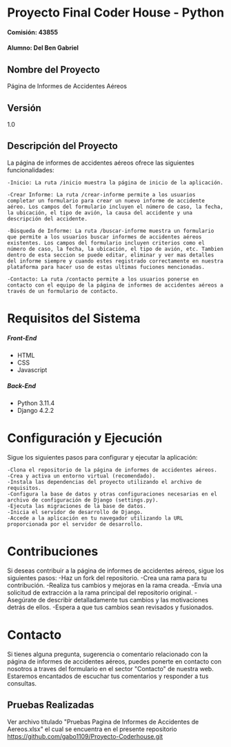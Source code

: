 # Proyecto Final Coder House - Python
#### Comisión: 43855
#### Alumno: Del Ben Gabriel

## Nombre del Proyecto
Página de Informes de Accidentes Aéreos

## Versión
1.0

## Descripción del Proyecto
La página de informes de accidentes aéreos ofrece las siguientes funcionalidades:

    -Inicio: La ruta /inicio muestra la página de inicio de la aplicación.

    -Crear Informe: La ruta /crear-informe permite a los usuarios completar un formulario para crear un nuevo informe de accidente aéreo. Los campos del formulario incluyen el número de caso, la fecha, la ubicación, el tipo de avión, la causa del accidente y una descripción del accidente.

    -Búsqueda de Informe: La ruta /buscar-informe muestra un formulario que permite a los usuarios buscar informes de accidentes aéreos existentes. Los campos del formulario incluyen criterios como el número de caso, la fecha, la ubicación, el tipo de avión, etc. Tambien dentro de esta seccion se puede editar, eliminar y ver mas detalles del informe siempre y cuando estes registrado correctamente en nuestra plataforma para hacer uso de estas ultimas fuciones mencionadas.

    -Contacto: La ruta /contacto permite a los usuarios ponerse en contacto con el equipo de la página de informes de accidentes aéreos a través de un formulario de contacto.

# Requisitos del Sistema
##### Front-End
- HTML 
- CSS 
- Javascript 

##### Back-End
- Python 3.11.4
- Django 4.2.2

# Configuración y Ejecución
Sigue los siguientes pasos para configurar y ejecutar la aplicación:
    
    -Clona el repositorio de la página de informes de accidentes aéreos.
    -Crea y activa un entorno virtual (recomendado).
    -Instala las dependencias del proyecto utilizando el archivo de requisitos.
    -Configura la base de datos y otras configuraciones necesarias en el archivo de configuración de Django (settings.py).
    -Ejecuta las migraciones de la base de datos.
    -Inicia el servidor de desarrollo de Django.
    -Accede a la aplicación en tu navegador utilizando la URL proporcionada por el servidor de desarrollo.

# Contribuciones
Si deseas contribuir a la página de informes de accidentes aéreos, sigue los siguientes pasos:
    -Haz un fork del repositorio.
    -Crea una rama para tu contribución.
    -Realiza tus cambios y mejoras en la rama creada.
    -Envía una solicitud de extracción a la rama principal del repositorio original.
    -Asegúrate de describir detalladamente tus cambios y las motivaciones detrás de ellos.
    -Espera a que tus cambios sean revisados y fusionados.

# Contacto
Si tienes alguna pregunta, sugerencia o comentario relacionado con la página de informes de accidentes aéreos, puedes ponerte en contacto con nosotros a traves del formulario en el sector "Contacto" de nuestra web. Estaremos encantados de escuchar tus comentarios y responder a tus consultas.

## Pruebas Realizadas

Ver archivo titulado "Pruebas Pagina de Informes de Accidentes de Aereos.xlsx" el cual se encuentra en el presente repositorio https://github.com/gabo1109/Proyecto-Coderhouse.git
